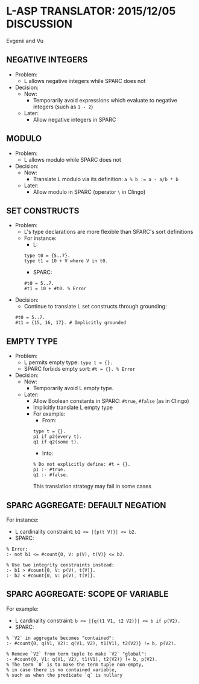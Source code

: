 # L-ASP TRANSLATOR: 2015/12/05 DISCUSSION
Evgenii and Vu

## NEGATIVE INTEGERS
- Problem:
  - L allows negative integers while SPARC does not
- Decision:
  - Now:
    - Temporarily avoid expressions which evaluate to negative integers (such as `1 - 2`)
  - Later:
    - Allow negative integers in SPARC
    
## MODULO
- Problem:
  - L allows modulo while SPARC does not
- Decision:
  - Now:
    - Translate L modulo via its definition: `a % b := a - a/b * b`
  - Later:
    - Allow modulo in SPARC (operator `\` in Clingo)
      
## SET CONSTRUCTS
- Problem:
  - L's type declarations are more flexible than SPARC's sort definitions
  - For instance:
    - L:
    ```
    type t0 = {5..7}.
    type t1 = 10 + V where V in t0.
    ```
    - SPARC:
    ```
    #t0 = 5..7.
    #t1 = 10 + #t0. % Error
    ```
- Decision:
    - Continue to translate L set constructs through grounding:
    ```
    #t0 = 5..7.
    #t1 = {15, 16, 17}. # Implicitly grounded
    ```

## EMPTY TYPE
- Problem: 
  - L permits empty type: `type t = {}.`
  - SPARC forbids empty sort: `#t = {}. % Error`
- Decision:
  - Now:
    - Temporarily avoid L empty type.
  - Later:
    - Allow Boolean constants in SPARC: `#true`, `#false` (as in Clingo)
    - Implicitly translate L empty type
    - For example:
      - From:
      ```
      type t = {}.
      p1 if p2(every t).
      q1 if q2(some t).
      ```
      - Into:
      ```
      % Do not explicitly define: #t = {}.
      p1 :- #true.
      q1 :- #false.
      ```  
      This translation strategy may fail in some cases

## SPARC AGGREGATE: DEFAULT NEGATION
For instance:
- L cardinality constraint: `b1 <= |{p(t V)}| <= b2.`
- SPARC:
```
% Error:
:- not b1 <= #count{0, V: p(V), t(V)} <= b2. 

% Use two integrity constraints instead:
:- b1 > #count{0, V: p(V), t(V)}.
:- b2 < #count{0, V: p(V), t(V)}.
```
  
## SPARC AGGREGATE: SCOPE OF VARIABLE
For example:
- L cardinality constraint: `b <= |{q(t1 V1, t2 V2)}| <= b if p(V2).`
- SPARC:
```
% `V2` in aggregate becomes "contained":
:- #count{0, q(V1, V2): q(V1, V2), t1(V1), t2(V2)} != b, p(V2).

% Remove `V2` from term tuple to make `V2` "global":
:- #count{0, V1: q(V1, V2), t1(V1), t2(V2)} != b, p(V2).
% The term `0` is to make the term tuple non-empty,
% in case there is no contained variable,
% such as when the predicate `q` is nullary
```
